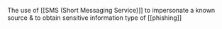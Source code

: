 The use of [[SMS (Short Messaging Service)]] to impersonate a known source & to obtain sensitive information 
type of [[phishing]]
